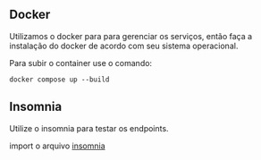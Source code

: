 ## Docker

Utilizamos o docker para para gerenciar os serviços, então faça a instalação do docker de acordo com seu sistema operacional.

Para subir o container use o comando:

```
docker compose up --build
```

## Insomnia

Utilize o insomnia para testar os endpoints.

import o arquivo [insomnia]("./Insomnia_2025-04-07.json")
